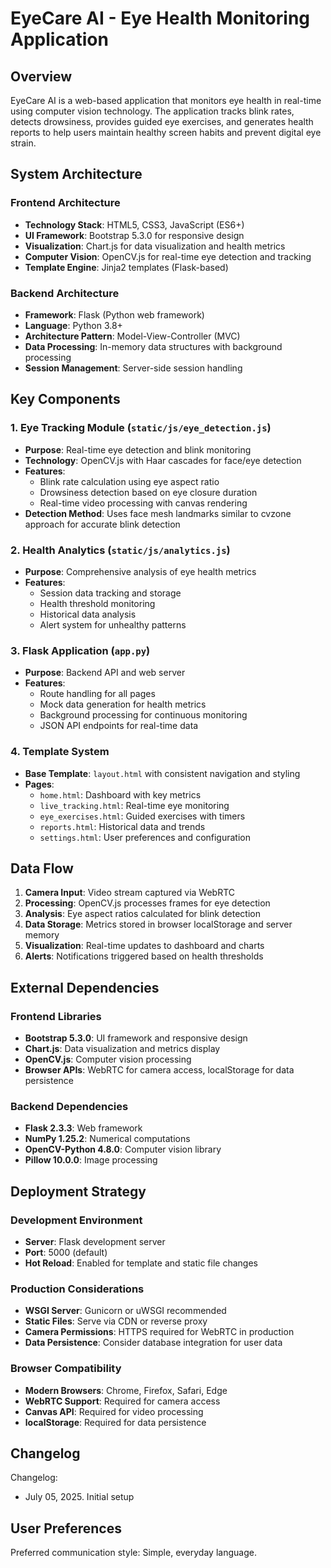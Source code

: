 # EyeCare AI - Eye Health Monitoring Application

## Overview

EyeCare AI is a web-based application that monitors eye health in real-time using computer vision technology. The application tracks blink rates, detects drowsiness, provides guided eye exercises, and generates health reports to help users maintain healthy screen habits and prevent digital eye strain.

## System Architecture

### Frontend Architecture
- **Technology Stack**: HTML5, CSS3, JavaScript (ES6+)
- **UI Framework**: Bootstrap 5.3.0 for responsive design
- **Visualization**: Chart.js for data visualization and health metrics
- **Computer Vision**: OpenCV.js for real-time eye detection and tracking
- **Template Engine**: Jinja2 templates (Flask-based)

### Backend Architecture
- **Framework**: Flask (Python web framework)
- **Language**: Python 3.8+
- **Architecture Pattern**: Model-View-Controller (MVC)
- **Data Processing**: In-memory data structures with background processing
- **Session Management**: Server-side session handling

## Key Components

### 1. Eye Tracking Module (`static/js/eye_detection.js`)
- **Purpose**: Real-time eye detection and blink monitoring
- **Technology**: OpenCV.js with Haar cascades for face/eye detection
- **Features**: 
  - Blink rate calculation using eye aspect ratio
  - Drowsiness detection based on eye closure duration
  - Real-time video processing with canvas rendering
- **Detection Method**: Uses face mesh landmarks similar to cvzone approach for accurate blink detection

### 2. Health Analytics (`static/js/analytics.js`)
- **Purpose**: Comprehensive analysis of eye health metrics
- **Features**:
  - Session data tracking and storage
  - Health threshold monitoring
  - Historical data analysis
  - Alert system for unhealthy patterns

### 3. Flask Application (`app.py`)
- **Purpose**: Backend API and web server
- **Features**:
  - Route handling for all pages
  - Mock data generation for health metrics
  - Background processing for continuous monitoring
  - JSON API endpoints for real-time data

### 4. Template System
- **Base Template**: `layout.html` with consistent navigation and styling
- **Pages**:
  - `home.html`: Dashboard with key metrics
  - `live_tracking.html`: Real-time eye monitoring
  - `eye_exercises.html`: Guided exercises with timers
  - `reports.html`: Historical data and trends
  - `settings.html`: User preferences and configuration

## Data Flow

1. **Camera Input**: Video stream captured via WebRTC
2. **Processing**: OpenCV.js processes frames for eye detection
3. **Analysis**: Eye aspect ratios calculated for blink detection
4. **Data Storage**: Metrics stored in browser localStorage and server memory
5. **Visualization**: Real-time updates to dashboard and charts
6. **Alerts**: Notifications triggered based on health thresholds

## External Dependencies

### Frontend Libraries
- **Bootstrap 5.3.0**: UI framework and responsive design
- **Chart.js**: Data visualization and metrics display
- **OpenCV.js**: Computer vision processing
- **Browser APIs**: WebRTC for camera access, localStorage for data persistence

### Backend Dependencies
- **Flask 2.3.3**: Web framework
- **NumPy 1.25.2**: Numerical computations
- **OpenCV-Python 4.8.0**: Computer vision library
- **Pillow 10.0.0**: Image processing

## Deployment Strategy

### Development Environment
- **Server**: Flask development server
- **Port**: 5000 (default)
- **Hot Reload**: Enabled for template and static file changes

### Production Considerations
- **WSGI Server**: Gunicorn or uWSGI recommended
- **Static Files**: Serve via CDN or reverse proxy
- **Camera Permissions**: HTTPS required for WebRTC in production
- **Data Persistence**: Consider database integration for user data

### Browser Compatibility
- **Modern Browsers**: Chrome, Firefox, Safari, Edge
- **WebRTC Support**: Required for camera access
- **Canvas API**: Required for video processing
- **localStorage**: Required for data persistence

## Changelog

Changelog:
- July 05, 2025. Initial setup

## User Preferences

Preferred communication style: Simple, everyday language.